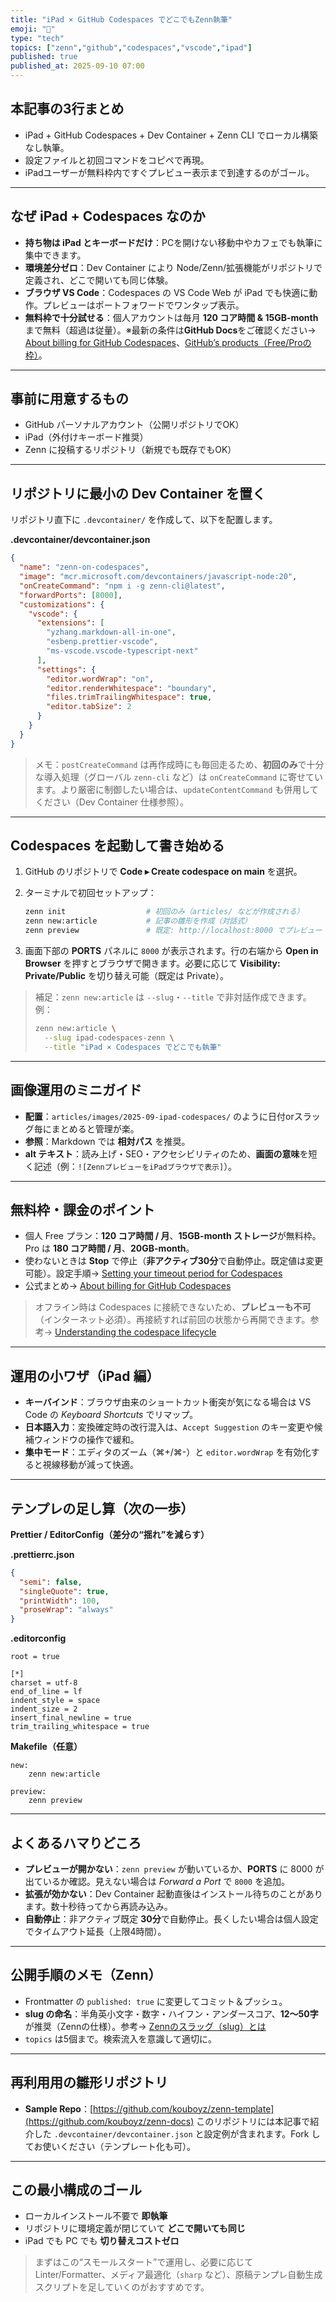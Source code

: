 ```yaml
---
title: "iPad × GitHub Codespaces でどこでもZenn執筆"
emoji: "📝"
type: "tech"
topics: ["zenn","github","codespaces","vscode","ipad"]
published: true
published_at: 2025-09-10 07:00
---
```


## 本記事の3行まとめ
* iPad + GitHub Codespaces + Dev Container + Zenn CLI でローカル構築なし執筆。
* 設定ファイルと初回コマンドをコピペで再現。
* iPadユーザーが無料枠内ですぐプレビュー表示まで到達するのがゴール。

---

## なぜ iPad + Codespaces なのか

* **持ち物は iPad とキーボードだけ**：PCを開けない移動中やカフェでも執筆に集中できます。
* **環境差分ゼロ**：Dev Container により Node/Zenn/拡張機能がリポジトリで定義され、どこで開いても同じ体験。
* **ブラウザ VS Code**：Codespaces の VS Code Web が iPad でも快適に動作。プレビューはポートフォワードでワンタップ表示。
* **無料枠で十分試せる**：個人アカウントは毎月 **120 コア時間 & 15GB-month** まで無料（超過は従量）。※最新の条件は**GitHub Docs**をご確認ください→ [About billing for GitHub Codespaces](https://docs.github.com/en/billing/managing-billing-for-your-products/about-billing-for-github-codespaces)、[GitHub’s products（Free/Proの枠）](https://docs.github.com/get-started/learning-about-github/githubs-products)。

---

## 事前に用意するもの

* GitHub パーソナルアカウント（公開リポジトリでOK）
* iPad（外付けキーボード推奨）
* Zenn に投稿するリポジトリ（新規でも既存でもOK）

---

## リポジトリに最小の Dev Container を置く

リポジトリ直下に `.devcontainer/` を作成して、以下を配置します。

**.devcontainer/devcontainer.json**

```json
{
  "name": "zenn-on-codespaces",
  "image": "mcr.microsoft.com/devcontainers/javascript-node:20",
  "onCreateCommand": "npm i -g zenn-cli@latest",
  "forwardPorts": [8000],
  "customizations": {
    "vscode": {
      "extensions": [
        "yzhang.markdown-all-in-one",
        "esbenp.prettier-vscode",
        "ms-vscode.vscode-typescript-next"
      ],
      "settings": {
        "editor.wordWrap": "on",
        "editor.renderWhitespace": "boundary",
        "files.trimTrailingWhitespace": true,
        "editor.tabSize": 2
      }
    }
  }
}
```

> メモ：`postCreateCommand` は再作成時にも毎回走るため、**初回のみ**で十分な導入処理（グローバル `zenn-cli` など）は `onCreateCommand` に寄せています。より厳密に制御したい場合は、`updateContentCommand` も併用してください（Dev Container 仕様参照）。

---

## Codespaces を起動して書き始める

1. GitHub のリポジトリで **Code ▸ Create codespace on main** を選択。
2. ターミナルで初回セットアップ：

   ```bash
   zenn init                  # 初回のみ（articles/ などが作成される）
   zenn new:article           # 記事の雛形を作成（対話式）
   zenn preview               # 既定: http://localhost:8000 でプレビュー
   ```
3. 画面下部の **PORTS** パネルに `8000` が表示されます。行の右端から **Open in Browser** を押すとブラウザで開きます。必要に応じて **Visibility: Private/Public** を切り替え可能（既定は Private）。

> 補足：`zenn new:article` は `--slug`・`--title` で非対話作成できます。例：
>
> ```bash
> zenn new:article \
>   --slug ipad-codespaces-zenn \
>   --title "iPad × Codespaces でどこでも執筆"
> ```

---

## 画像運用のミニガイド

* **配置**：`articles/images/2025-09-ipad-codespaces/` のように日付orスラッグ毎にまとめると管理が楽。
* **参照**：Markdown では **相対パス** を推奨。
* **alt テキスト**：読み上げ・SEO・アクセシビリティのため、**画面の意味**を短く記述（例：`![ZennプレビューをiPadブラウザで表示]`）。

---

## 無料枠・課金のポイント

* 個人 Free プラン：**120 コア時間 / 月**、**15GB-month ストレージ**が無料枠。Pro は **180 コア時間 / 月**、**20GB-month**。
* 使わないときは **Stop** で停止（**非アクティブ30分**で自動停止。既定値は変更可能）。設定手順→ [Setting your timeout period for Codespaces](https://docs.github.com/en/codespaces/setting-your-user-preferences/setting-your-timeout-period-for-github-codespaces)
* 公式まとめ→ [About billing for GitHub Codespaces](https://docs.github.com/en/billing/managing-billing-for-your-products/about-billing-for-github-codespaces)

> オフライン時は Codespaces に接続できないため、**プレビューも不可**（インターネット必須）。再接続すれば前回の状態から再開できます。参考→ [Understanding the codespace lifecycle](https://docs.github.com/en/codespaces/about-codespaces/understanding-the-codespace-lifecycle)

---

## 運用の小ワザ（iPad 編）

* **キーバインド**：ブラウザ由来のショートカット衝突が気になる場合は VS Code の *Keyboard Shortcuts* でリマップ。
* **日本語入力**：変換確定時の改行混入は、`Accept Suggestion` のキー変更や候補ウィンドウの操作で緩和。
* **集中モード**：エディタのズーム（⌘+/⌘-）と `editor.wordWrap` を有効化すると視線移動が減って快適。

---

## テンプレの足し算（次の一歩）

**Prettier / EditorConfig（差分の“揺れ”を減らす）**

**.prettierrc.json**

```json
{
  "semi": false,
  "singleQuote": true,
  "printWidth": 100,
  "proseWrap": "always"
}
```

**.editorconfig**

```
root = true

[*]
charset = utf-8
end_of_line = lf
indent_style = space
indent_size = 2
insert_final_newline = true
trim_trailing_whitespace = true
```

**Makefile（任意）**

```make
new:
	zenn new:article

preview:
	zenn preview
```

---

## よくあるハマりどころ

* **プレビューが開かない**：`zenn preview` が動いているか、**PORTS** に 8000 が出ているか確認。見えない場合は *Forward a Port* で `8000` を追加。
* **拡張が効かない**：Dev Container 起動直後はインストール待ちのことがあります。数十秒待ってから再読み込み。
* **自動停止**：非アクティブ既定 **30分**で自動停止。長くしたい場合は個人設定でタイムアウト延長（上限4時間）。

---

## 公開手順のメモ（Zenn）

* Frontmatter の `published: true` に変更してコミット＆プッシュ。
* **slug の命名**：半角英小文字・数字・ハイフン・アンダースコア、**12〜50字**が推奨（Zennの仕様）。参考→ [Zennのスラッグ（slug）とは](https://zenn.dev/zenn/articles/what-is-slug)
* `topics` は5個まで。検索流入を意識して適切に。

---

## 再利用用の雛形リポジトリ

* **Sample Repo**：[https://github.com/kouboyz/zenn-template](https://github.com/kouboyz/zenn-docs)
  このリポジトリには本記事で紹介した `.devcontainer/devcontainer.json` と設定例が含まれます。Fork してお使いください（テンプレート化も可）。

---

## この最小構成のゴール

* ローカルインストール不要で **即執筆**
* リポジトリに環境定義が閉じていて **どこで開いても同じ**
* iPad でも PC でも **切り替えコストゼロ**

> まずはこの“スモールスタート”で運用し、必要に応じて Linter/Formatter、メディア最適化（`sharp` など）、原稿テンプレ自動生成スクリプトを足していくのがおすすめです。